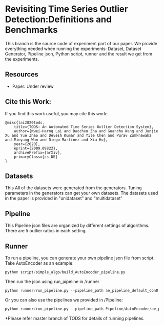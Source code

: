# Revisiting Time Series Outlier Detection:Definitions and Benchmarks

This branch is the source code of  experiment part of our paper. We provide everything needed when running the experiments: Dataset, Dataset Generator, Pipeline json, Python script, runner and the result we get from the experiments.

## Resources
* Paper: Under review

## Cite this Work:
If you find this  work useful, you may cite this work:
```
@misc{lai2020tods,
    title={TODS: An Automated Time Series Outlier Detection System},
    author={Kwei-Harng Lai and Daochen Zha and Guanchu Wang and Junjie Xu and Yue Zhao and Devesh Kumar and Yile Chen and Purav Zumkhawaka and Minyang Wan and Diego Martinez and Xia Hu},
    year={2020},
    eprint={2009.09822},
    archivePrefix={arXiv},
    primaryClass={cs.DB}
}
```

## Datasets

This All of the datasets were generated from the generators. Tuning parameters in the generators can get your own datasets.
The datasets used in the paper is provided in "unidataset" and "multidataset"

## Pipeline

This Pipeline json files are organized by different settings of algorithms. There are 5 outlier ratios in each setting.

## Runner

To run a pipeline, you can generate your own pipeline json file from script. Take AutoEncoder as an example:

```python
python script/simple_algo/build_AutoEncoder_pipeline.py 
```
Then run the json using run\_pipeline in /runner
```python
python runner/run_pipeline.py --pipeline_path ae_pipeline_default_con0.05.json 
```



Or you can also use the pipelines we provided in /Pipeline:

```python
python runner/run_pipeline.py --pipeline_path Pipeline/AutoEncoder/ae_pipeline_default/ae_pipeline_default_con0.05.json
```



*Please refer master branch of TODS for details of running pipelines.
